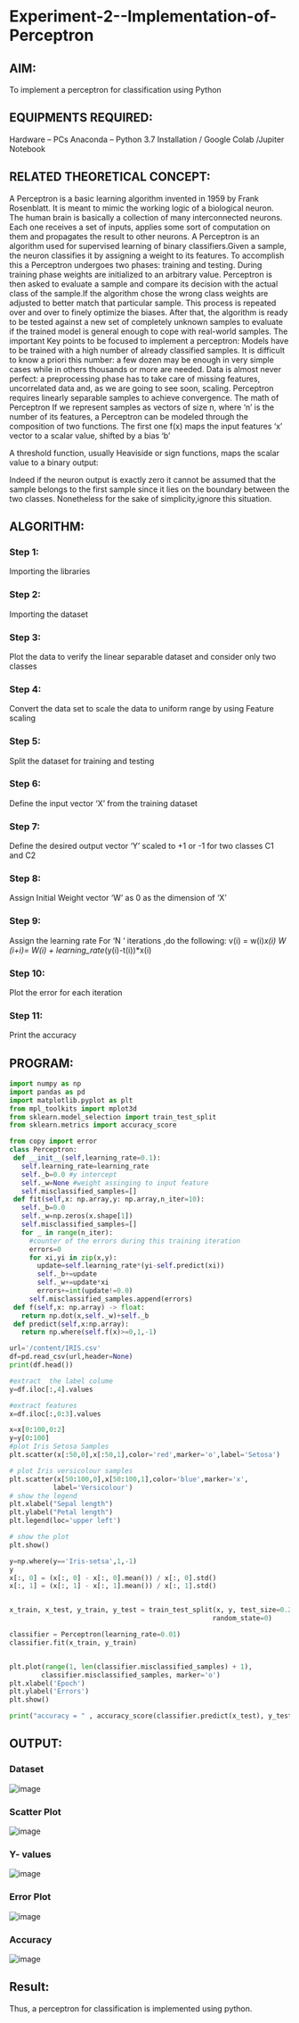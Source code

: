 # Experiment-2--Implementation-of-Perceptron
## AIM:

To implement a perceptron for classification using Python

## EQUIPMENTS REQUIRED:
Hardware – PCs
Anaconda – Python 3.7 Installation / Google Colab /Jupiter Notebook

## RELATED THEORETICAL CONCEPT:
A Perceptron is a basic learning algorithm invented in 1959 by Frank Rosenblatt. It is meant to mimic the working logic of a biological neuron. The human brain is basically a collection of many interconnected neurons. Each one receives a set of inputs, applies some sort of computation on them and propagates the result to other neurons.
A Perceptron is an algorithm used for supervised learning of binary classifiers.Given a sample, the neuron classifies it by assigning a weight to its features. To accomplish this a Perceptron undergoes two phases: training and testing. During training phase weights are initialized to an arbitrary value. Perceptron is then asked to evaluate a sample and compare its decision with the actual class of the sample.If the algorithm chose the wrong class weights are adjusted to better match that particular sample. This process is repeated over and over to finely optimize the biases. After that, the algorithm is ready to be tested against a new set of completely unknown samples to evaluate if the trained model is general enough to cope with real-world samples.
The important Key points to be focused to implement a perceptron:
Models have to be trained with a high number of already classified samples. It is difficult to know a priori this number: a few dozen may be enough in very simple cases while in others thousands or more are needed.
Data is almost never perfect: a preprocessing phase has to take care of missing features, uncorrelated data and, as we are going to see soon, scaling.
Perceptron requires linearly separable samples to achieve convergence.
The math of Perceptron
If we represent samples as vectors of size n, where ‘n’ is the number of its features, a Perceptron can be modeled through the composition of two functions. The first one 
f(x) maps the input features  ‘x’  vector to a scalar value, shifted by a bias ‘b’

A threshold function, usually Heaviside or sign functions, maps the scalar value to a binary output:

Indeed if the neuron output is exactly zero it cannot be assumed that the sample belongs to the first sample since it lies on the boundary between the two classes. Nonetheless for the sake of simplicity,ignore this situation.


## ALGORITHM:
### Step 1:
Importing the libraries
### Step 2:
Importing the dataset
### Step 3:
Plot the data to verify the linear separable dataset and consider only two classes
### Step 4:
Convert the data set to scale the data to uniform range by using Feature scaling
### Step 5:
Split the dataset for training and testing
### Step 6:
Define the input vector ‘X’ from the training dataset
### Step 7:
Define the desired output vector ‘Y’ scaled to +1 or -1 for two classes C1 and C2
### Step 8:
Assign Initial Weight vector ‘W’ as 0 as the dimension of ‘X’
### Step 9:
Assign the learning rate
For ‘N ‘ iterations ,do the following:
        v(i) = w(i)*x(i)
        W (i+i)= W(i) + learning_rate*(y(i)-t(i))*x(i)
### Step 10:
Plot the error for each iteration 
### Step 11:
Print the accuracy

## PROGRAM:
 ```py
 import numpy as np
import pandas as pd 
import matplotlib.pyplot as plt
from mpl_toolkits import mplot3d
from sklearn.model_selection import train_test_split
from sklearn.metrics import accuracy_score

from copy import error
class Perceptron:
  def __init__(self,learning_rate=0.1):
    self.learning_rate=learning_rate
    self._b=0.0 #y intercept
    self._w=None #weight assinging to input feature 
    self.misclassified_samples=[]
  def fit(self,x: np.array,y: np.array,n_iter=10):
    self._b=0.0
    self._w=np.zeros(x.shape[1])
    self.misclassified_samples=[]
    for _ in range(n_iter):
      #counter of the errors during this training iteration
      errors=0
      for xi,yi in zip(x,y):
        update=self.learning_rate*(yi-self.predict(xi))
        self._b+=update
        self._w+=update*xi
        errors+=int(update!=0.0)
      self.misclassified_samples.append(errors)
  def f(self,x: np.array) -> float:
    return np.dot(x,self._w)+self._b
  def predict(self,x:np.array):
    return np.where(self.f(x)>=0,1,-1)

url='/content/IRIS.csv'
df=pd.read_csv(url,header=None)
print(df.head())

#extract  the label colume
y=df.iloc[:,4].values

#extract features
x=df.iloc[:,0:3].values

x=x[0:100,0:2]
y=y[0:100]
#plot Iris Setosa Samples
plt.scatter(x[:50,0],x[:50,1],color='red',marker='o',label='Setosa')

# plot Iris versicolour samples
plt.scatter(x[50:100,0],x[50:100,1],color='blue',marker='x',
            label='Versicolour')
# show the legend
plt.xlabel("Sepal length")
plt.ylabel("Petal length")
plt.legend(loc='upper left')

# show the plot
plt.show()

y=np.where(y=='Iris-setsa',1,-1)
y
x[:, 0] = (x[:, 0] - x[:, 0].mean()) / x[:, 0].std()
x[:, 1] = (x[:, 1] - x[:, 1].mean()) / x[:, 1].std()


x_train, x_test, y_train, y_test = train_test_split(x, y, test_size=0.25,
                                                    random_state=0)

classifier = Perceptron(learning_rate=0.01)
classifier.fit(x_train, y_train)


plt.plot(range(1, len(classifier.misclassified_samples) + 1),
         classifier.misclassified_samples, marker='o')
plt.xlabel('Epoch')
plt.ylabel('Errors')
plt.show()

print("accuracy = " , accuracy_score(classifier.predict(x_test), y_test)*100)
```

## OUTPUT:

### Dataset
![image](https://user-images.githubusercontent.com/94619247/232685361-50336e43-dcb5-45ca-9f1e-8e04665a9eae.png)


### Scatter Plot
![image](https://user-images.githubusercontent.com/94619247/232685403-c97878e2-a705-4613-bf95-a675bf51d94f.png)


### Y- values

![image](https://user-images.githubusercontent.com/94619247/232685473-eb4f9baa-cb38-48a0-8e6a-eb75d733fa21.png)

### Error Plot
![image](https://user-images.githubusercontent.com/94619247/232685515-0b10439c-9719-475f-8a31-80e5967760b2.png)


### Accuracy
![image](https://user-images.githubusercontent.com/94619247/232685588-7d0518ce-5c36-4e16-bc62-a3e20fa0d101.png)


## Result:
Thus, a perceptron for classification is implemented using python.
